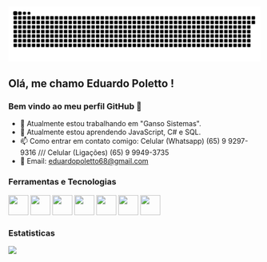 ![Snake animation](https://github.com/Polettinho/Polettinho/blob/output/github-contribution-grid-snake.svg)

## Olá, me chamo Eduardo Poletto ! 
### Bem vindo ao meu perfil GitHub 👋

- 🔭 Atualmente estou trabalhando em "Ganso Sistemas".
- 🌱 Atualmente estou aprendendo JavaScript, C# e SQL.
- 📫 Como entrar em contato comigo: Celular (Whatsapp) (65) 9 9297-9316 /// Celular (Ligações) (65) 9 9949-3735
- 🔵 Email: eduardopoletto68@gmail.com


### Ferramentas e Tecnologias

<img src="https://cdn.jsdelivr.net/gh/devicons/devicon/icons/html5/html5-original.svg" width="40" height="40"/> <img src="https://cdn.jsdelivr.net/gh/devicons/devicon/icons/css3/css3-original.svg" width="40" height="40"/> <img src="https://cdn.jsdelivr.net/gh/devicons/devicon/icons/javascript/javascript-original.svg" width="40" height="40"/> <img src="https://cdn.jsdelivr.net/gh/devicons/devicon/icons/mysql/mysql-original-wordmark.svg" width="40" height="40"/> <img src="https://cdn.jsdelivr.net/gh/devicons/devicon/icons/vscode/vscode-original.svg" width="40" height="40"/> <img src="https://cdn.jsdelivr.net/gh/devicons/devicon/icons/git/git-original.svg" width="40" height="40"/> <img src="https://cdn.jsdelivr.net/gh/devicons/devicon/icons/csharp/csharp-original.svg" width="40" height="40"/>


### Estatisticas
<div>
<a href="https://github.com/Polettinho">
<img height="180em" src="https://github-readme-stats.vercel.app/api?username=Polettinho&show_icons=true&theme=dracula&include_all_commits=true&count_private=true"/>
</div>
  

